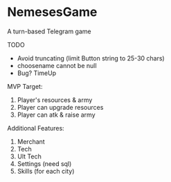 # NemesesGame
A turn-based Telegram game

TODO 
* Avoid truncating (limit Button string to 25-30 chars)
* choosename cannot be null
* Bug? TimeUp

MVP Target:

1. Player's resources & army
2. Player can upgrade resources
3. Player can atk & raise army

Additional Features:

1. Merchant
2. Tech
3. Ult Tech
4. Settings (need sql)
5. Skills (for each city)
